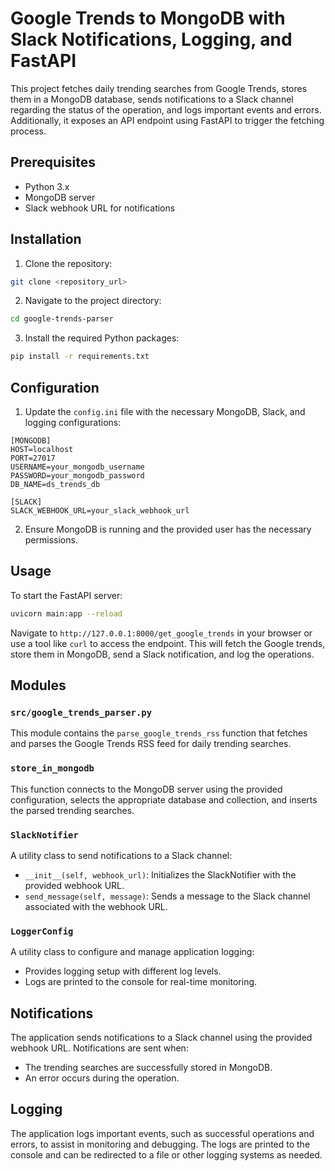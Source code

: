 # Google Trends to MongoDB with Slack Notifications, Logging, and FastAPI

This project fetches daily trending searches from Google Trends, stores them in a MongoDB database, sends notifications to a Slack channel regarding the status of the operation, and logs important events and errors. Additionally, it exposes an API endpoint using FastAPI to trigger the fetching process.

## Prerequisites

- Python 3.x
- MongoDB server
- Slack webhook URL for notifications

## Installation

1. Clone the repository:

```bash
git clone <repository_url>
```

2. Navigate to the project directory:

```bash
cd google-trends-parser
```

3. Install the required Python packages:

```bash
pip install -r requirements.txt
```

## Configuration

1. Update the `config.ini` file with the necessary MongoDB, Slack, and logging configurations:

```
[MONGODB]
HOST=localhost
PORT=27017
USERNAME=your_mongodb_username
PASSWORD=your_mongodb_password
DB_NAME=ds_trends_db

[SLACK]
SLACK_WEBHOOK_URL=your_slack_webhook_url
```

2. Ensure MongoDB is running and the provided user has the necessary permissions.

## Usage

To start the FastAPI server:

```bash
uvicorn main:app --reload
```

Navigate to `http://127.0.0.1:8000/get_google_trends` in your browser or use a tool like `curl` to access the endpoint. This will fetch the Google trends, store them in MongoDB, send a Slack notification, and log the operations.

## Modules

### `src/google_trends_parser.py`

This module contains the `parse_google_trends_rss` function that fetches and parses the Google Trends RSS feed for daily trending searches.

### `store_in_mongodb`

This function connects to the MongoDB server using the provided configuration, selects the appropriate database and collection, and inserts the parsed trending searches.

### `SlackNotifier`

A utility class to send notifications to a Slack channel:

- `__init__(self, webhook_url)`: Initializes the SlackNotifier with the provided webhook URL.
- `send_message(self, message)`: Sends a message to the Slack channel associated with the webhook URL.

### `LoggerConfig`

A utility class to configure and manage application logging:

- Provides logging setup with different log levels.
- Logs are printed to the console for real-time monitoring.

## Notifications

The application sends notifications to a Slack channel using the provided webhook URL. Notifications are sent when:

- The trending searches are successfully stored in MongoDB.
- An error occurs during the operation.

## Logging

The application logs important events, such as successful operations and errors, to assist in monitoring and debugging. The logs are printed to the console and can be redirected to a file or other logging systems as needed.
